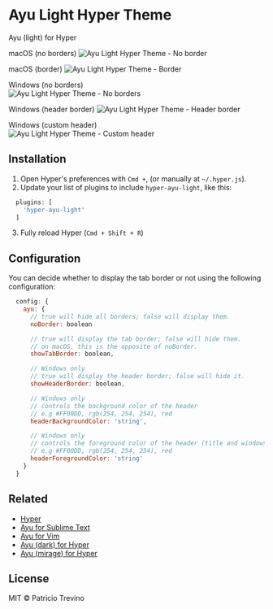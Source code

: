# Ayu Light Hyper Theme
Ayu (light) for Hyper

macOS (no borders)
![Ayu Light Hyper Theme - No border](https://cloud.githubusercontent.com/assets/19519411/26436362/8ca8aea8-40db-11e7-9db8-e14d465c68af.png)

macOS (border)
![Ayu Light Hyper Theme - Border](https://cloud.githubusercontent.com/assets/19519411/26339179/a55b2bd8-3f4b-11e7-9291-5d26b6375d93.png)

Windows (no borders)  
![Ayu Light Hyper Theme - No borders](https://cloud.githubusercontent.com/assets/19519411/26419401/405fc262-4085-11e7-9c45-d3ea21fc14c3.png)

Windows (header border)
![Ayu Light Hyper Theme - Header border](https://cloud.githubusercontent.com/assets/19519411/26419403/40b8a4b8-4085-11e7-8e89-d4b280a49878.png)

Windows (custom header)  
![Ayu Light Hyper Theme - Custom header](https://cloud.githubusercontent.com/assets/19519411/26419400/404d93d0-4085-11e7-960f-288a98af3837.png)

## Installation
1. Open Hyper's preferences with `Cmd +`, (or manually at `~/.hyper.js`).
2. Update your list of plugins to include `hyper-ayu-light`, like this:

```javascript
  plugins: [
    'hyper-ayu-light'
  ]
```

3. Fully reload Hyper (`Cmd + Shift + R`)

## Configuration
You can decide whether to display the tab border or not using the following configuration:

```javascript
  config: {
    ayu: {
      // true will hide all borders; false will display them.
      noBorder: boolean 

      // true will display the tab border; false will hide them.
      // on macOS, this is the opposite of noBorder.
      showTabBorder: boolean,

      // Windows only
      // true will display the header border; false will hide it.
      showHeaderBorder: boolean,

      // Windows only
      // controls the background color of the header
      // e.g #FF00DD, rgb(254, 254, 254), red
      headerBackgroundColor: 'string',

      // Windows only
      // controls the foreground color of the header (title and windows controls)
      // e.g #FF00DD, rgb(254, 254, 254), red
      headerForegroundColor: 'string'
    }
  }
```

## Related

- [Hyper](https://hyper.is/)
- [Ayu for Sublime Text](https://github.com/dempfi/ayu)
- [Ayu for Vim](https://github.com/ayu-theme/ayu-vim)
- [Ayu (dark) for Hyper](https://github.com/licatajustin/hyper-ayu)
- [Ayu (mirage) for Hyper](https://github.com/weirdpattern/hyper-ayu-mirage)

## License
MIT © Patricio Trevino
